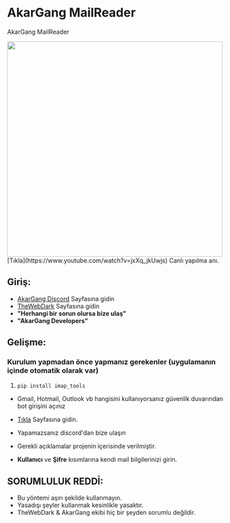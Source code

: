 # AkarGang MailReader
AkarGang MailReader

<img src="https://cdn.discordapp.com/attachments/855538620168929280/872047705403314226/standard.gif" width="500" />
[Tıkla](https://www.youtube.com/watch?v=jxXq_jkUwjs) Canlı yapılma anı.

## Giriş:

- [AkarGang Discord](https://discord.gg/akargang) Sayfasına gidin
- [TheWebDark](https://thewebdark.com) Sayfasına gidin
-  **"Herhangi bir sorun olursa bize ulaş"** 
-  **"AkarGang Developers"**

## Gelişme:

### Kurulum yapmadan önce yapmanız gerekenler (uygulamanın içinde otomatik olarak var)

1. `pip install imap_tools`

-  Gmail, Hotmail, Outlook vb hangisini kullanıyorsanız güvenlik duvarından bot girişini açınız
-  [Tıkla](https://support.google.com/accounts/answer/6010255?hl=tr) Sayfasına gidin.
-  Yapamazsanız discord'dan bize ulaşın 


- Gerekli açıklamalar projenin içerisinde verilmiştir.
- **Kullanıcı** ve **Şifre** kısımlarına kendi mail bilgilerinizi girin.



## SORUMLULUK REDDİ:
- Bu yöntemi aşırı şekilde kullanmayın.
 - Yasadışı şeyler kullanmak kesinlikle yasaktır.
 - TheWebDark & AkarGang ekibi hiç bir şeyden sorumlu değildir.



